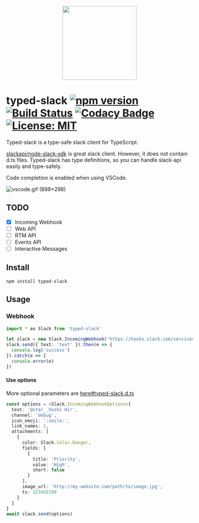 <p align="center">
    <img src="https://raw.githubusercontent.com/starhoshi/typed-slack/master/docs/logo.png" width='200px' />
</p>

# typed-slack [![npm version](https://badge.fury.io/js/typed-slack.svg)](https://badge.fury.io/js/typed-slack) [![Build Status](https://travis-ci.org/starhoshi/typed-slack.svg?branch=master)](https://travis-ci.org/starhoshi/typed-slack) [![Codacy Badge](https://api.codacy.com/project/badge/Grade/c7a8f750afbd40019c5c4f859dd64d19)](https://www.codacy.com/app/kensuke1751/typed-slack?utm_source=github.com&amp;utm_medium=referral&amp;utm_content=starhoshi/typed-slack&amp;utm_campaign=Badge_Grade) [![License: MIT](https://img.shields.io/badge/License-MIT-green.svg)](https://opensource.org/licenses/MIT)


Typed-slack is a type-safe slack client for TypeScript.

[slackapi/node\-slack\-sdk](https://github.com/slackapi/node-slack-sdk) is great slack client. However, it does not contain d.ts files. Typed-slack has type definitions, so you can handle slack-api easily and type-safely.

Code completion is enabled when using VSCode.

![vscode\.gif \(898×298\)](https://raw.githubusercontent.com/starhoshi/typed-slack/master/docs/vscode.gif)

## TODO

* [x] Incoming Webhook
* [ ] Web API
* [ ] RTM API
* [ ] Events API
* [ ] Interactive Messages

## Install

```
npm install typed-slack
```

## Usage

### Webhook

```ts
import * as Slack from 'typed-slack'

let slack = new Slack.IncomingWebhook('https://hooks.slack.com/services/.......')
slack.send({ text: 'text' }).then(e => {
  console.log('success')
}).catch(e => {
  console.error(e)
})
```

#### Use options

More optional parameters are [here#typed\-slack\.d\.ts](https://github.com/starhoshi/typed-slack/blob/master/out/typed-slack.d.ts)

```ts
const options = <Slack.IncomingWebhookOptions>{
  text: '@star__hoshi Hi!',
  channel: 'debug',
  icon_emoji: ':smile:',
  link_names: 1,
  attachments: [
    {
      color: Slack.Color.Danger,
      fields: [
        {
          title: 'Priority',
          value: 'High',
          short: false
        }
      ],
      image_url: 'http://my-website.com/path/to/image.jpg',
      ts: 123456789
    }
  ]
}
await slack.send(options)
```
